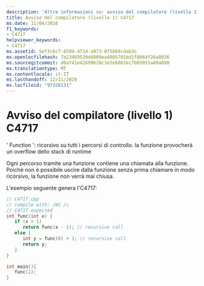 ```yaml
---
description: 'Altre informazioni su: avviso del compilatore (livello 1) C4717'
title: Avviso del compilatore (livello 1) C4717
ms.date: 11/04/2016
f1_keywords:
- C4717
helpviewer_keywords:
- C4717
ms.assetid: 5ef3c6c7-8599-4714-a973-0f5b69cdab3c
ms.openlocfilehash: 7a23469539dd809ea4905701bd1f8064f26a8036
ms.sourcegitcommit: d6af41e42699628c3e2e6063ec7b03931a49a098
ms.translationtype: MT
ms.contentlocale: it-IT
ms.lasthandoff: 12/11/2020
ms.locfileid: "97328131"
---
```

# <a name="compiler-warning-level-1-c4717"></a>Avviso del compilatore (livello 1) C4717

' Function ': ricorsivo su tutti i percorsi di controllo. la funzione provocherà un overflow dello stack di runtime

Ogni percorso tramite una funzione contiene una chiamata alla funzione. Poiché non è possibile uscire dalla funzione senza prima chiamare in modo ricorsivo, la funzione non verrà mai chiusa.

L'esempio seguente genera l'C4717:

```cpp
// C4717.cpp
// compile with: /W1 /c
// C4717 expected
int func(int x) {
   if (x > 1)
      return func(x - 1); // recursive call
   else {
      int y = func(0) + 1; // recursive call
      return y;
   }
}

int main(){
   func(1);
}
```
